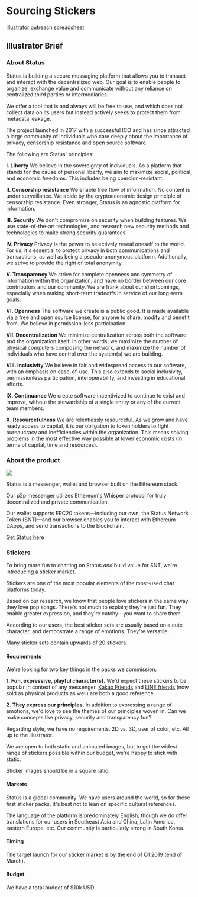 # Sourcing Stickers

[Illustrator outreach spreadsheet](https://docs.google.com/spreadsheets/d/1Xk__MO6POErczzSJCSMoudJH-csXSaKCw0ZHNhQvG-g/edit#gid=0)

## Illustrator Brief

### About Status

Status is building a secure messaging platform that allows you to transact and interact with the decentralized web. Our goal is to enable people to organize, exchange value and communicate without any reliance on centralized third parties or intermediaries.

We offer a tool that is and always will be free to use, and which does not collect data on its users but instead actively seeks to protect them from metadata leakage.

The project launched in 2017 with a successful ICO and has since attracted a large community of individuals who care deeply about the importance of privacy, censorship resistance and open source software.

The following are Status' principles:

**I. Liberty**
We believe in the sovereignty of individuals. As a platform that stands for the cause of personal liberty, we aim to maximize social, political, and economic freedoms. This includes being coercion-resistant.

**II. Censorship resistance**
We enable free flow of information. No content is under surveillance. We abide by the cryptoeconomic design principle of censorship resistance. Even stronger, Status is an agnostic platform for information.

**III. Security**
We don't compromise on security when building features. We use state-of-the-art technologies, and research new security methods and technologies to make strong security guarantees.

**IV. Privacy**
Privacy is the power to selectively reveal oneself to the world. For us, it's essential to protect privacy in both communications and transactions, as well as being a pseudo-anonymous platform. Additionally, we strive to provide the right of total anonymity.

**V. Transparency**
We strive for complete openness and symmetry of information within the organization, and have no border between our core contributors and our community. We are frank about our shortcomings, especially when making short-term tradeoffs in service of our long-term goals.

**VI. Openness**
The software we create is a public good. It is made available via a free and open source license, for anyone to share, modify and benefit from. We believe in permission-less participation.

**VII. Decentralization**
We minimize centralization across both the software and the organization itself. In other words, we maximize the number of physical computers composing the network, and maximize the number of individuals who have control over the system(s) we are building.

**VIII. Inclusivity**
We believe in fair and widespread access to our software, with an emphasis on ease-of-use. This also extends to social inclusivity, permissionless participation, interoperability, and investing in educational efforts.

**IX. Continuance**
We create software incentivized to continue to exist and improve, without the stewardship of a single entity or any of the current team members.

**X. Resourcefulness**
We are relentlessly resourceful. As we grow and have ready access to capital, it is our obligation to token holders to fight bureaucracy and inefficiencies within the organization. This means solving problems in the most effective way possible at lower economic costs (in terms of capital, time and resources).

### About the product

![](https://i.imgur.com/ThdxniA.png)


Status is a messenger, wallet and browser built on the Ethereum stack.

Our p2p messenger utilizes Ethereum's Whisper protocol for truly decentralized and private communication.

Our wallet supports ERC20 tokens—including our own, the Status Network Token (SNT)—and our browser enables you to interact with Ethereum DApps, and send transactions to the blockchain.

[Get Status here](https://status.im/get/)

### Stickers

To bring more fun to chatting on Status _and_ build value for SNT, we're introducing a sticker market.

Stickers are one of the most popular elements of the most-used chat platforms today.

Based on our research, we know that people love stickers in the same way they love pop songs. There's not much to explain; they're just fun. They enable greater expression, and they're catchy—you want to share them.

According to our users, the best sticker sets are usually based on a cute character, and demonstrate a range of emotions. They're versatile. 

Many sticker sets contain upwards of 20 stickers.

#### Requirements

We're looking for two key things in the packs we commission:

**1. Fun, expressive, playful character(s).** We'd expect these stickers to be popular in context of any messenger. [Kakao Friends](https://www.google.com/search?q=kakao+friends+stickers&rlz=1C5CHFA_enDE790DE791&source=lnms&tbm=isch&sa=X&ved=0ahUKEwi9g6nq3pfgAhVJbFAKHSFbBRwQ_AUIDigB&biw=1440&bih=767) and [LINE friends](https://www.google.com/search?rlz=1C5CHFA_enDE790DE791&biw=1440&bih=767&tbm=isch&sa=1&ei=WsRSXKO2C9DZwAKB96voDg&q=line+friends+stickers&oq=line+friends+stickers&gs_l=img.3...0.0..63936...0.0..0.0.0.......1......gws-wiz-img.60RcJstwIA0) (now sold as physical products as well) are both a good reference.

**2. They express our principles.** In addition to expressing a range of emotions, we'd love to see the themes of our principles woven in. Can we make concepts like privacy, security and transparency fun?

Regarding style, we have no requirements. 2D vs. 3D, user of color, etc. All up to the illustrator.

We are open to both static and animated images, but to get the widest range of stickers possible within our budget, we're happy to stick with static. 

Sticker images should be in a square ratio.

#### Markets

Status is a global community. We have users around the world, so for these first sticker packs, it's best not to lean on specific cultural references.

The language of the platform is predominately English, though we do offer translations for our users in Southeast Asia and China, Latin America, eastern Europe, etc. Our community is particularly strong in South Korea.

#### Timing

The target launch for our sticker market is by the end of Q1 2019 (end of March).

#### Budget

We have a total budget of $10k USD.
